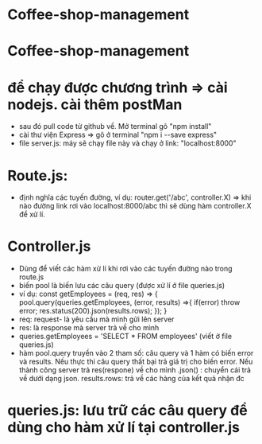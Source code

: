 ﻿# Coffee-shop-management
# Coffee-shop-management
# để chạy được chương trình => cài nodejs. cài thêm postMan
- sau đó pull code từ github về. Mở terminal gõ "npm install"
- cài thư viện Express => gõ ở terminal "npm i --save express"
- file server.js: máy sẽ chạy file này và chạy ở link: "localhost:8000" 

# Route.js:
- định nghĩa các tuyến đường, ví dụ: router.get('/abc', controller.X) => khi nào đường link rơi vào localhost:8000/abc thì sẽ dùng hàm controller.X để xử lí.

# Controller.js
- Dùng để viết các hàm xử lí khi rơi vào các tuyến đường nào trong route.js
- biến pool là biến lưu các câu query (được xử lí ở file queries.js) 
- ví dụ: const getEmployees = (req, res) => {
      pool.query(queries.getEmployees, (error, results) =>{
          if(error) throw error;
          res.status(200).json(results.rows);
         });
        }
 - req: request- là yêu cầu mà mình gửi lên server
 - res: là response mà server trả về cho mình
 - queries.getEmployees = 'SELECT * FROM employees'  (viết ở file queries.js)
 - hàm pool.query truyền vào 2 tham số: câu query và 1 hàm có biến error và results. Nếu thực thi câu query thất bại trả giá trị cho biến error. Nếu thành công server trả res(respone) về cho mình
.json() : chuyển cái trả về dưới dạng json. results.rows: trả về các hàng của kết quả nhận đc

# queries.js: lưu trữ các câu query để dùng cho hàm xử lí tại controller.js
